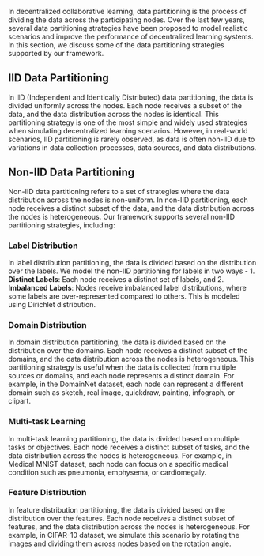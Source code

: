 In decentralized collaborative learning, data partitioning is the process of dividing the data across the participating nodes. Over the last few years, several data partitioning strategies have been proposed to model realistic scenarios and improve the performance of decentralized learning systems. In this section, we discuss some of the data partitioning strategies supported by our framework.

## IID Data Partitioning

In IID (Independent and Identically Distributed) data partitioning, the data is divided uniformly across the nodes. Each node receives a subset of the data, and the data distribution across the nodes is identical. This partitioning strategy is one of the most simple and widely used strategies when simulating decentralized learning scenarios. However, in real-world scenarios, IID partitioning is rarely observed, as data is often non-IID due to variations in data collection processes, data sources, and data distributions.

## Non-IID Data Partitioning

Non-IID data partitioning refers to a set of strategies where the data distribution across the nodes is non-uniform. In non-IID partitioning, each node receives a distinct subset of the data, and the data distribution across the nodes is heterogeneous. Our framework supports several non-IID partitioning strategies, including:

### Label Distribution

In label distribution partitioning, the data is divided based on the distribution over the labels. We model the non-IID partitioning for labels in two ways - 1. **Distinct Labels**: Each node receives a distinct set of labels, and 2. **Imbalanced Labels**: Nodes receive imbalanced label distributions, where some labels are over-represented compared to others. This is modeled using Dirichlet distribution.

### Domain Distribution

In domain distribution partitioning, the data is divided based on the distribution over the domains. Each node receives a distinct subset of the domains, and the data distribution across the nodes is heterogeneous. This partitioning strategy is useful when the data is collected from multiple sources or domains, and each node represents a distinct domain. For example, in the DomainNet dataset, each node can represent a different domain such as sketch, real image, quickdraw, painting, infograph, or clipart.

### Multi-task Learning

In multi-task learning partitioning, the data is divided based on multiple tasks or objectives. Each node receives a distinct subset of tasks, and the data distribution across the nodes is heterogeneous. For example, in Medical MNIST dataset, each node can focus on a specific medical condition such as pneumonia, emphysema, or cardiomegaly.

### Feature Distribution

In feature distribution partitioning, the data is divided based on the distribution over the features. Each node receives a distinct subset of features, and the data distribution across the nodes is heterogeneous. For example, in CIFAR-10 dataset, we simulate this scenario by rotating the images and dividing them across nodes based on the rotation angle.